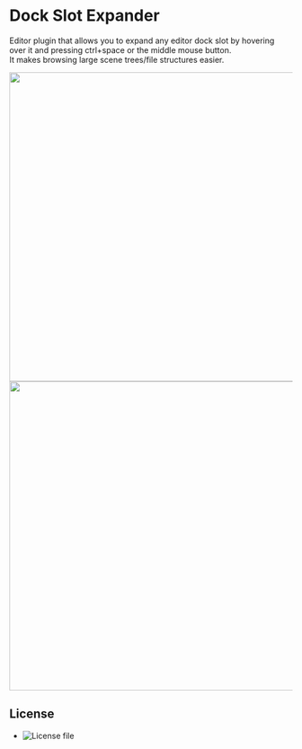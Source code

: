 # Dock Slot Expander
Editor plugin that allows you to expand any editor dock slot by hovering over it and pressing ctrl+space or the middle mouse button.\
It makes browsing large scene trees/file structures easier.

<div><img src="https://github.com/bypell/dock_slot_expander/assets/35241316/a1a06e0d-17cf-4bdd-bab1-43cfa33859e5" height="550px"/></div>
<div><img src="https://github.com/bypell/dock_slot_expander/assets/35241316/89f33ce9-84b0-4244-9d30-636018a7b8cb" height="550px"/></div>

License
---------

- ![License file](addons/dock_slot_expander/LICENSE)
